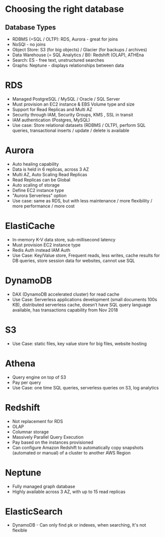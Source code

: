 # Choosing the right database
## Database Types
- RDBMS (=SQL / OLTP): RDS, Aurora - great for joins
- NoSQl - no joins
- Object Store: S3 (for big objects) / Glacier (for backups / archives)
- Data Warehouse (= SQL Analytics / BI): Redshift (OLAP), ATHEna
- Search: ES - free text, unstructured searches
- Graphs: Neptune - displays relationships between data

# RDS
- Managed PostgreSQL / MySQL / Oracle / SQL Server
- Must provision an EC2 instance & EBS Volume type and size
- Support for Read Replicas and Multi AZ
- Security through IAM, Security Groups, KMS , SSL in transit
- IAM authentication (Postgres, MySQL)
- Use case: Store relational datasets (RDBMS / OLTP), perform SQL queries, transactional inserts / update / delete is available 

# Aurora
- Auto healing capability
- Data is held in 6 replicas, across 3 AZ
- Multi AZ, Auto Scaling Read Replicas
- Read Replicas can be Global
- Auto scaling of storage
- Define EC2 instance type
- "Aurora Serverless" option
- Use case: same as RDS, but with less maintenance / more flexibility / more performance / more cost

# ElastiCache
- In-memory K-V data store, sub-millisecond latency
- Must provision EC2 instance type
- Redis Auth instead IAM Auth
- Use Case: Key/Value store, Frequent reads, less writes, cache results for DB queries, store session data for websites, cannot use SQL

# DynamoDB
- DAX (DynamoDB accelerated cluster) for read cache
- Use Case: Serverless applications development (small documents 100s KB), distributed serverless cache, doesn’t have SQL query language available, has transactions capability from Nov 2018

# S3
- Use Case: static files, key value store for big files, website hosting

# Athena
- Query engine on top of S3
- Pay per query
- Use Case: one time SQL queries, serverless queries on S3, log analytics

# Redshift
- Not replacement for RDS
- OLAP
- Columnar storage
- Massively Parallel Query Execution
- Pay based on the instances provisioned
- Can configure Amazon Redshift to automatically copy snapshots (automated or manual) of a cluster to another AWS Region

# Neptune
- Fully managed graph database
- Highly available across 3 AZ, with up to 15 read replicas

# ElasticSearch
- DynamoDB - Can only find pk or indexes, when searching, It's not flexible
